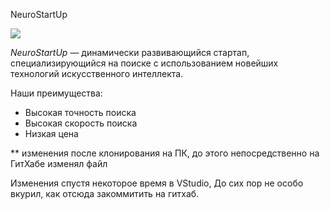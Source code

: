  NeuroStartUp

![](https://netology-code.github.io/git-homeworks/introduction/assets/logo.png)

*NeuroStartUp* — динамически развивающийся стартап, специализирующийся на поиске с использованием 
 новейших технологий искусственного интеллекта.

Наши преимущества:
* Высокая точность поиска
* Высокая скорость поиска
* Низкая цена

** изменения после клонирования на ПК, до этого непосредственно на ГитХабе изменял файл

Изменения спустя некоторое время в VStudio, До сих пор не особо вкурил, как отсюда закоммитить на гитхаб.
